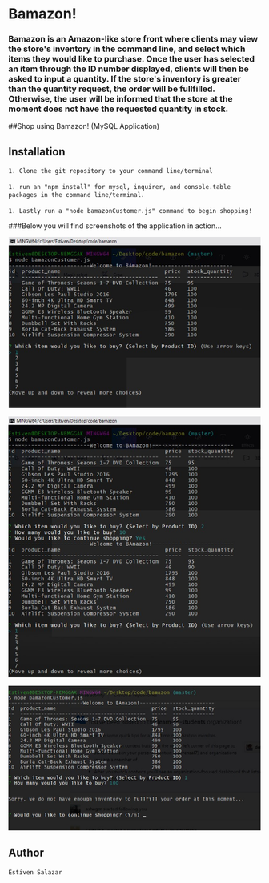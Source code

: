 # Bamazon!

### Bamazon is an Amazon-like store front where clients may view the store's inventory in the command line, and select which items they would like to purchase. Once the user has selected an item through the ID number displayed, clients will then be asked to input a quantity. If the store's inventory is greater than the quantity request, the order will be fullfilled. Otherwise, the user will be informed that the store at the moment does not have the requested quantity in stock.


##Shop using Bamazon! (MySQL Application)


## Installation
	1. Clone the git repository to your command line/terminal
	
	1. run an "npm install" for mysql, inquirer, and console.table packages in the command line/terminal.
	
	1. Lastly run a "node bamazonCustomer.js" command to begin shopping!

###Below you will find screenshots of the application in action...

![alt text](images/firstStep.jpg "Entry of Bamazon store front.")

![alt text](images/secondStep.jpg "Approved purchase order.")

![alt text](images/thirdStep.jpg "Denied purchase order, due to insufficient store inventory.")

## Author
	Estiven Salazar
></content>
